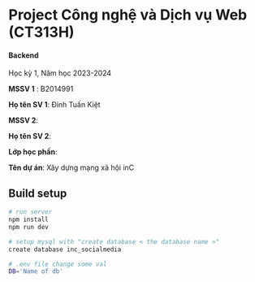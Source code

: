 # Project Công nghệ và Dịch vụ Web (CT313H)

#### Backend

Học kỳ 1, Năm học 2023-2024

**MSSV 1** : B2014991

**Họ tên SV 1**: Đinh Tuấn Kiệt

**MSSV 2**:

**Họ tên SV 2**:

**Lớp học phần**:

**Tên dự án**: Xây dựng mạng xã hội inC

## Build setup

```bash
# run server
npm install
npm run dev

# setup mysql with "create database < the database name >"
create database inc_socialmedia

# .env file change some val
DB='Name of db'

```
